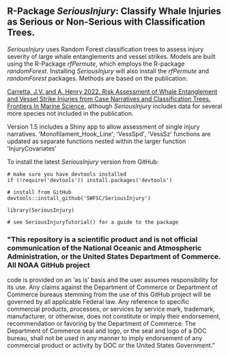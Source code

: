## R-Package *SeriousInjury*: Classify Whale Injuries as Serious or Non-Serious with Classification Trees.

*SeriousInjury* uses Random Forest classification trees to assess injury severity of large whale entanglements and vessel 
strikes. Models are built using the R-Package *rfPermute*, which employs the R-package *randomForest*. Installing 
*SeriousInjury* will also install the *rfPermute* and *randomForest* packages. Methods are based on the publication:

[Carretta, J.V. and A. Henry 2022. Risk Assessment of Whale Entanglement and Vessel Strike Injuries from Case Narratives and Classification Trees. Frontiers In Marine Science](https://www.frontiersin.org/articles/10.3389/fmars.2022.863070/abstract), although *SeriousInjury* includes data for several more species not included in the publication.

Version 1.5 includes a Shiny app to allow assessment of single injury narratives. ʻMonofilament_Hook_Lineʻ, ʻVessSpdʻ, ʻVessSzʻ functions are updated as separate functions nested within the larger function ʻInjuryCovariatesʻ

To install the latest *SeriousInjury* version from GitHub:
```
# make sure you have devtools installed
if (!require('devtools')) install.packages('devtools')

# install from GitHub
devtools::install_github('SWFSC/SeriousInjury')

library(SeriousInjury)

# see SeriousInjuryTutorial() for a guide to the package

```
### "This repository is a scientific product and is not official communication of the National Oceanic and Atmospheric Administration, or the United States Department of Commerce. All NOAA GitHub project
code is provided on an ‘as is’ basis and the user assumes responsibility for its use. Any claims against the Department of Commerce or Department of Commerce bureaus stemming from the use of this GitHub
project will be governed by all applicable Federal law. Any reference to specific commercial products,
processes, or services by service mark, trademark, manufacturer, or otherwise, does not constitute or
imply their endorsement, recommendation or favoring by the Department of Commerce. The Department
of Commerce seal and logo, or the seal and logo of a DOC bureau, shall not be used in any manner to
imply endorsement of any commercial product or activity by DOC or the United States Government.”

